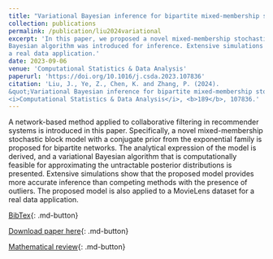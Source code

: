 ```yaml
---
title: "Variational Bayesian inference for bipartite mixed-membership stochastic block model with applications to collaborative filtering"
collection: publications
permalink: /publication/liu2024variational
excerpt: 'In this paper, we proposed a novel mixed-membership stochastic block model for bipartite networks. The model was derived analytically, and a variational
Bayesian algorithm was introduced for inference. Extensive simulations were conducted for empirical justification. The model was applied to a MovieLens dataset for
a real data application.'
date: 2023-09-06
venue: 'Computational Statistics & Data Analysis'
paperurl: 'https://doi.org/10.1016/j.csda.2023.107836'
citation: 'Liu, J., Ye, Z., Chen, K. and Zhang, P. (2024). 
&quot;Variational Bayesian inference for bipartite mixed-membership stochastic block model with applications to collaborative filtering.&quot; 
<i>Computational Statistics & Data Analysis</i>, <b>189</b>, 107836.'
---
```

A network-based method applied to collaborative filtering in recommender systems is introduced in this paper. 
Specifically, a novel mixed-membership stochastic block model with a conjugate prior from the exponential family 
is proposed for bipartite networks. The analytical expression of the model is derived, and a variational Bayesian 
algorithm that is computationally feasible for approximating the untractable posterior distributions is presented. 
Extensive simulations show that the proposed model provides more accurate inference than competing methods with 
the presence of outliers. The proposed model is also applied to a MovieLens dataset for a real data application.

[BibTex](https://panpanzhang99299.github.io/files/liu2024variational.bib){: .md-button}

[Download paper here](https://doi.org/10.1016/j.csda.2023.107836){: .md-button}

[Mathematical review](https://mathscinet.ams.org/mathscinet-getitem?mr=4636722){: .md-button}